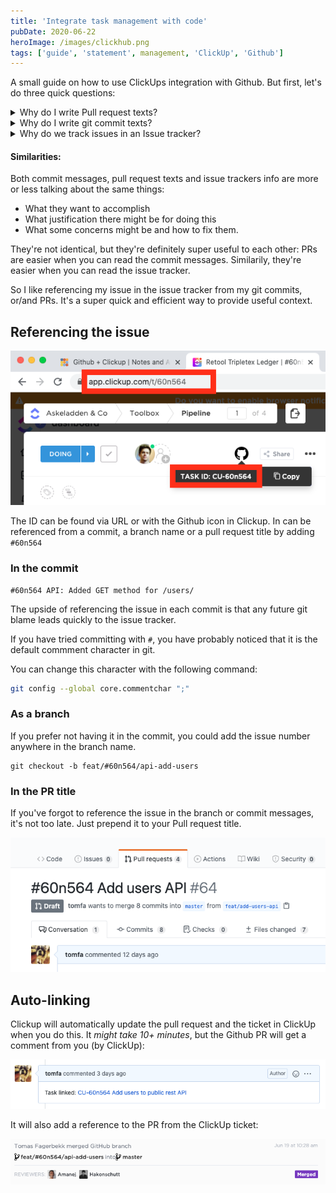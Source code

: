 ```yaml
---
title: 'Integrate task management with code'
pubDate: 2020-06-22
heroImage: /images/clickhub.png
tags: ['guide', 'statement', management, 'ClickUp', 'Github']
---
```


A small guide on how to use ClickUps integration with Github.
But first, let's do three quick questions:

<details>
<summary>Why do I write Pull request texts? </summary>
 
<strong>So team mates can understand what I try to accomplish, and why.</strong>

A good text saves them time by giving them an overview and justification quick.
It probably saves me time too – since there will be less questions.

Bonus: It might come in handy next time you'll need to do something similar
(or exactly the same for a different project).

![A decent PR](./pr.png)

</details>

<details>
<summary>Why do I write git commit texts?</summary>

<strong>So team mates (and my future self) can understand what I tried to accomplish.</strong>

A good text saves the future team time: the question _Why would you X?_ can be answered quickly.

![Seeing an old commit](./so-thats-why.png)

</details>

<details>
<summary>Why do we track issues in an Issue tracker?</summary>

<strong>So the team can discuss what we try to accomplish.</strong>

Why we should do them, what should we do first, or any justification for non-obvious choices.
An issue tracker can simplify communication between the team, by making it async, and having a record of it.

</details>

#### Similarities:

Both commit messages, pull request texts and issue trackers info are more or less talking about the same things:

- What they want to accomplish
- What justification there might be for doing this
- What some concerns might be and how to fix them.

They're not identical, but they're definitely super useful to each other:
PRs are easier when you can read the commit messages. Similarily, they're easier when you can read the issue tracker.

So I like referencing my issue in the issue tracker from my git commits, or/and PRs.
It's a super quick and efficient way to provide useful context.

## Referencing the issue

![Image of issue id in clickup](clickup-id.png)

The ID can be found via URL or with the Github icon in Clickup.
In can be referenced from a commit, a branch name or a pull request title by adding
`#60n564`

### In the commit

```
#60n564 API: Added GET method for /users/
```

The upside of referencing the issue in each commit is that any future git blame
leads quickly to the issue tracker.

If you have tried committing with `#`, you have probably noticed
that it is the default commment character in git.

You can change this character with the following command:

```bash
git config --global core.commentchar ";"
```

### As a branch

If you prefer not having it in the commit, you could add the issue number anywhere in the branch name.

```
git checkout -b feat/#60n564/api-add-users
```

### In the PR title

If you've forgot to reference the issue in the branch or commit messages, it's not too late.
Just prepend it to your Pull request title.

![task reference in PR title](./ref-pr-title.png)

## Auto-linking

Clickup will automatically update the pull request and the ticket in ClickUp
when you do this. It _might take 10+ minutes_, but the Github PR will get a
comment from you (by ClickUp):

![Automatic PR comment](./clickup-github-pr-comment.png)

It will also add a reference to the PR from the ClickUp ticket:

![Clickup activity log Github reference](./clickup-activity-log.png)
